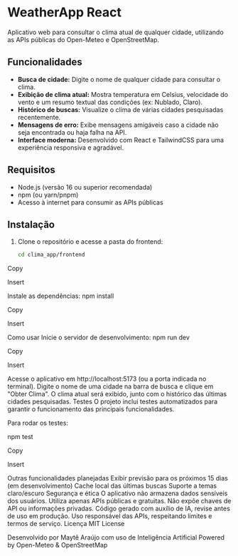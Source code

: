 # WeatherApp React

Aplicativo web para consultar o clima atual de qualquer cidade, utilizando as APIs públicas do Open-Meteo e OpenStreetMap.

## Funcionalidades

- **Busca de cidade:** Digite o nome de qualquer cidade para consultar o clima.
- **Exibição de clima atual:** Mostra temperatura em Celsius, velocidade do vento e um resumo textual das condições (ex: Nublado, Claro).
- **Histórico de buscas:** Visualize o clima de várias cidades pesquisadas recentemente.
- **Mensagens de erro:** Exibe mensagens amigáveis caso a cidade não seja encontrada ou haja falha na API.
- **Interface moderna:** Desenvolvido com React e TailwindCSS para uma experiência responsiva e agradável.

## Requisitos

- Node.js (versão 16 ou superior recomendada)
- npm (ou yarn/pnpm)
- Acesso à internet para consumir as APIs públicas

## Instalação

1. Clone o repositório e acesse a pasta do frontend:
   ```bash
   cd clima_app/frontend

Copy

Insert

Instale as dependências:
npm install

Copy

Insert

Como usar
Inicie o servidor de desenvolvimento:
npm run dev

Copy

Insert

Acesse o aplicativo em http://localhost:5173 (ou a porta indicada no terminal).
Digite o nome de uma cidade na barra de busca e clique em "Obter Clima". O clima atual será exibido, junto com o histórico das últimas cidades pesquisadas.
Testes
O projeto inclui testes automatizados para garantir o funcionamento das principais funcionalidades.

Para rodar os testes:

npm test

Copy

Insert

Outras funcionalidades planejadas
Exibir previsão para os próximos 15 dias (em desenvolvimento)
Cache local das últimas buscas
Suporte a temas claro/escuro
Segurança e ética
O aplicativo não armazena dados sensíveis dos usuários.
Utiliza apenas APIs públicas e gratuitas.
Não expõe chaves de API ou informações privadas.
Código gerado com auxílio de IA, revise antes de uso em produção.
Uso responsável das APIs, respeitando limites e termos de serviço.
Licença
MIT License

Desenvolvido por Maytê Araújo com uso de Inteligência Artificial
Powered by Open-Meteo & OpenStreetMap